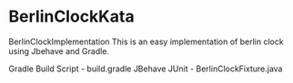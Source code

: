 BerlinClockKata
===============

BerlinClockImplementation
This is an easy implementation of berlin clock using Jbehave and Gradle.

Gradle Build Script - build.gradle
JBehave JUnit        - BerlinClockFixture.java
 
